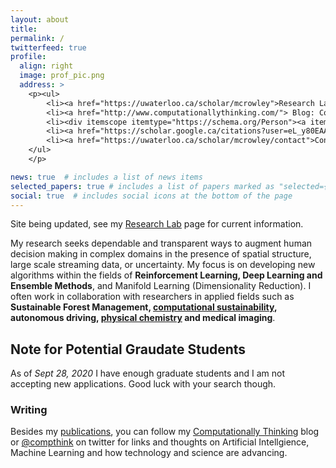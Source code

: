 ```yaml
---
layout: about
title:
permalink: /
twitterfeed: true
profile:
  align: right
  image: prof_pic.png
  address: > 
    <p><ul>
        <li><a href="https://uwaterloo.ca/scholar/mcrowley">Research Lab</a></li>
        <li><a href="http://www.computationallythinking.com/"> Blog: Computationally Thinking</a></li>
        <li><div itemscope itemtype="https://schema.org/Person"><a itemprop="sameAs" content="https://orcid.org/0000-0003-3921-4762" href="https://orcid.org/0000-0003-3921-4762" target="orcid.widget" rel="me noopener noreferrer" style="vertical-align:top;"><img src="https://orcid.org/sites/default/files/images/orcid_16x16.png" style="width:1em;margin-right:.5em;" alt="ORCID iD icon">ORC-ID</a></div></li>
        <li><a href="https://scholar.google.ca/citations?user=eL_y80EAAAAJ">Google Scholar</a></li>
        <li><a href="https://uwaterloo.ca/scholar/mcrowley/contact">Contact</a></li>
    </ul>
    </p>

news: true  # includes a list of news items
selected_papers: true # includes a list of papers marked as "selected={true}"
social: true  # includes social icons at the bottom of the page
---
```


Site being updated, see my <a href="https://uwaterloo.ca/scholar/mcrowley">Research Lab</a> page for current information.


My research seeks dependable and transparent ways to augment human decision making in complex domains in the presence of spatial structure, large scale streaming data, or uncertainty.  My focus is on developing new algorithms within the fields of **Reinforcement Learning, Deep Learning and Ensemble Methods**, and Manifold Learning (Dimensionality Reduction).  I often work in collaboration with researchers in applied fields such as **Sustainable Forest Management, [computational sustainability](compsust),  autonomous driving, [physical chemistry](chemgymrl) and medical imaging**.

<h2 class="lined">Note for Potential Graudate Students</h2>

As of *Sept 28, 2020* I have enough graduate students and I am not accepting new applications. Good luck with your search though.



### Writing

Besides my [publications](publications), you can follow my [Computationally Thinking](http://computationallythinking.com/) blog or [@compthink](https://twitter.com/compthink) on twitter for links and thoughts on Artificial Intellgience, Machine Learning and how technology and science are advancing.
